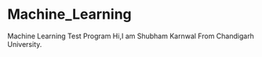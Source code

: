 # Machine_Learning
Machine Learning Test Program
Hi,I am Shubham Karnwal From Chandigarh University.
